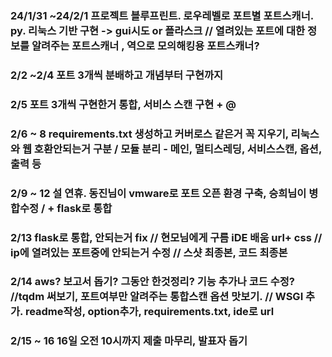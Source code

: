 ### 24/1/31 ~24/2/1 프로젝트 블루프린트. 로우레벨로 포트별 포트스캐너. py. 리눅스 기반 구현 -> gui시도 or 플라스크   // 열려있는 포트에 대한 정보를 알려주는 포트스캐너 , 역으로 모의해킹용 포트스캐너?
### 2/2 ~2/4 포트 3개씩 분배하고 개념부터 구현까지
### 2/5 포트 3개씩 구현한거 통합, 서비스 스캔 구현 + @
### 2/6 ~ 8 requirements.txt 생성하고 커버로스 같은거 꼭 지우기, 리눅스와 웹 호환안되는거 구분 / 모듈 분리 - 메인, 멀티스레딩, 서비스스캔, 옵션, 출력 등  
### 2/9 ~ 12 설 연휴. 동진님이 vmware로 포트 오픈 환경 구축, 승희님이 병합수정 / + flask로 통합 
### 2/13 flask로 통합, 안되는거 fix // 현모님에게 구름 iDE 배움 url+ css // ip에 열려있는 포트중에 안되는거 수정 // 스샷 최종본, 코드 최종본 
### 2/14 aws? 보고서 돕기? 그동안 한것정리? 기능 추가나 코드 수정? //tqdm 써보기, 포트여부만 알려주는 통합스캔 옵션 맛보기. // WSGI 추가. readme작성, option추가, requirements.txt, ide로 url
### 2/15 ~ 16 16일 오전 10시까지 제출 마무리, 발표자 돕기 
